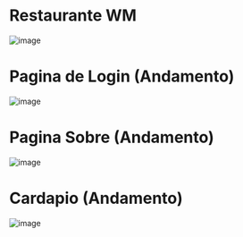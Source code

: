<h1>Restaurante WM</h1>

![image](https://github.com/user-attachments/assets/0a4d667f-8e5d-4bd4-b1c1-baa3926d7407)

<h1>Pagina de Login (Andamento)</h1>

![image](https://github.com/user-attachments/assets/524940e3-c08e-45cc-a2cc-186803095fec)

<h1>Pagina Sobre (Andamento)</h1>

![image](https://github.com/user-attachments/assets/3139ef55-817e-4740-8eb9-f521c6a36f64)

<h1>Cardapio (Andamento)</h1>

![image](https://github.com/user-attachments/assets/2adc4af4-18b4-489f-84fe-e54688f05a98)


